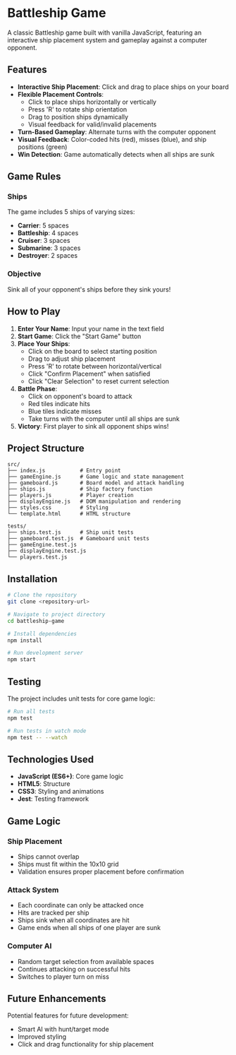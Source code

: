  # Battleship Game

A classic Battleship game built with vanilla JavaScript, featuring an interactive ship placement system and gameplay against a computer opponent.

## Features

- **Interactive Ship Placement**: Click and drag to place ships on your board
- **Flexible Placement Controls**: 
  - Click to place ships horizontally or vertically
  - Press 'R' to rotate ship orientation
  - Drag to position ships dynamically
  - Visual feedback for valid/invalid placements
- **Turn-Based Gameplay**: Alternate turns with the computer opponent
- **Visual Feedback**: Color-coded hits (red), misses (blue), and ship positions (green)
- **Win Detection**: Game automatically detects when all ships are sunk

## Game Rules

### Ships
The game includes 5 ships of varying sizes:
- **Carrier**: 5 spaces
- **Battleship**: 4 spaces
- **Cruiser**: 3 spaces
- **Submarine**: 3 spaces
- **Destroyer**: 2 spaces

### Objective
Sink all of your opponent's ships before they sink yours!

## How to Play

1. **Enter Your Name**: Input your name in the text field
2. **Start Game**: Click the "Start Game" button
3. **Place Your Ships**:
   - Click on the board to select starting position
   - Drag to adjust ship placement
   - Press 'R' to rotate between horizontal/vertical
   - Click "Confirm Placement" when satisfied
   - Click "Clear Selection" to reset current selection
4. **Battle Phase**:
   - Click on opponent's board to attack
   - Red tiles indicate hits
   - Blue tiles indicate misses
   - Take turns with the computer until all ships are sunk
5. **Victory**: First player to sink all opponent ships wins!

## Project Structure

```
src/
├── index.js           # Entry point
├── gameEngine.js      # Game logic and state management
├── gameboard.js       # Board model and attack handling
├── ships.js           # Ship factory function
├── players.js         # Player creation
├── displayEngine.js   # DOM manipulation and rendering
├── styles.css         # Styling
└── template.html      # HTML structure

tests/
├── ships.test.js      # Ship unit tests
├── gameboard.test.js  # Gameboard unit tests
├── gameEngine.test.js
├── displayEngine.test.js
└── players.test.js
```

## Installation

```bash
# Clone the repository
git clone <repository-url>

# Navigate to project directory
cd battleship-game

# Install dependencies
npm install

# Run development server
npm start
```

## Testing

The project includes unit tests for core game logic:

```bash
# Run all tests
npm test

# Run tests in watch mode
npm test -- --watch
```

## Technologies Used

- **JavaScript (ES6+)**: Core game logic
- **HTML5**: Structure
- **CSS3**: Styling and animations
- **Jest**: Testing framework

## Game Logic

### Ship Placement
- Ships cannot overlap
- Ships must fit within the 10x10 grid
- Validation ensures proper placement before confirmation

### Attack System
- Each coordinate can only be attacked once
- Hits are tracked per ship
- Ships sink when all coordinates are hit
- Game ends when all ships of one player are sunk

### Computer AI
- Random target selection from available spaces
- Continues attacking on successful hits
- Switches to player turn on miss

## Future Enhancements

Potential features for future development:
- Smart AI with hunt/target mode
- Improved styling
- Click and drag functionality for ship placement